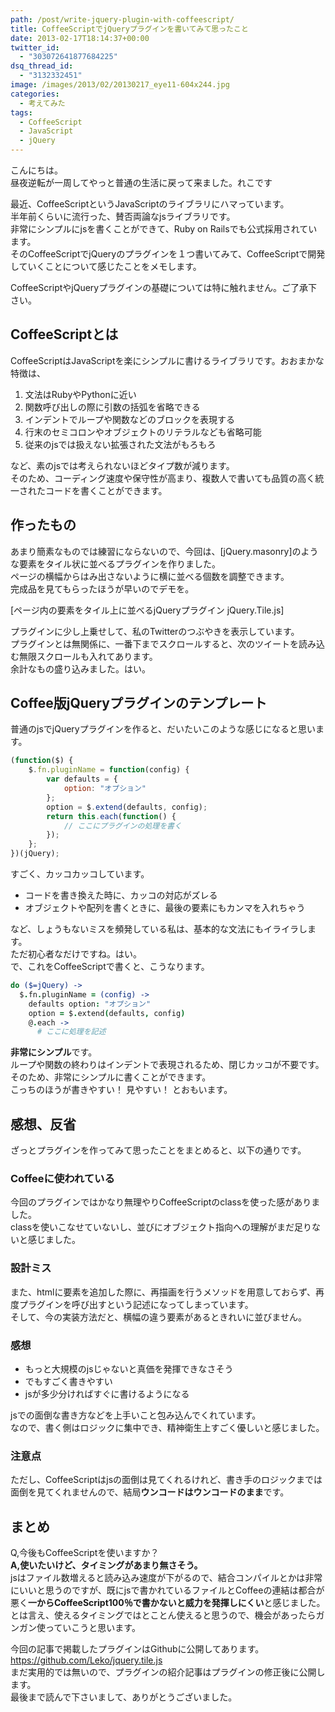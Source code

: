 ```yaml
---
path: /post/write-jquery-plugin-with-coffeescript/
title: CoffeeScriptでjQueryプラグインを書いてみて思ったこと
date: 2013-02-17T18:14:37+00:00
twitter_id:
  - "303072641877684225"
dsq_thread_id:
  - "3132332451"
image: /images/2013/02/20130217_eye11-604x244.jpg
categories:
  - 考えてみた
tags:
  - CoffeeScript
  - JavaScript
  - jQuery
---
```


こんにちは。  
昼夜逆転が一周してやっと普通の生活に戻って来ました。れこです

最近、CoffeeScriptというJavaScriptのライブラリにハマっています。  
半年前くらいに流行った、賛否両論なjsライブラリです。  
非常にシンプルにjsを書くことができて、Ruby on Railsでも公式採用されています。  
そのCoffeeScriptでjQueryのプラグインを１つ書いてみて、CoffeeScriptで開発していくことについて感じたことをメモします。

CoffeeScriptやjQueryプラグインの基礎については特に触れません。ご了承下さい。 

<!--more-->

## CoffeeScriptとは 
CoffeeScriptはJavaScriptを楽にシンプルに書けるライブラリです。おおまかな特徴は、 

1. 文法はRubyやPythonに近い 
2. 関数呼び出しの際に引数の括弧を省略できる 
3. インデントでループや関数などのブロックを表現する 
4. 行末のセミコロンやオブジェクトのリテラルなども省略可能 
5. 従来のjsでは扱えない拡張された文法がもろもろ

など、素のjsでは考えられないほどタイプ数が減ります。  
そのため、コーディング速度や保守性が高まり、複数人で書いても品質の高く統一されたコードを書くことができます。

作ったもの
----------------------------------------

あまり簡素なものでは練習にならないので、今回は、[jQuery.masonry]のような要素をタイル状に並べるプラグインを作りました。  
ページの横幅からはみ出さないように横に並べる個数を調整できます。  
完成品を見てもらったほうが早いのでデモを。

[ページ内の要素をタイル上に並べるjQueryプラグイン jQuery.Tile.js]

プラグインに少し上乗せして、私のTwitterのつぶやきを表示しています。  
プラグインとは無関係に、一番下までスクロールすると、次のツイートを読み込む無限スクロールも入れてあります。  
余計なもの盛り込みました。はい。

Coffee版jQueryプラグインのテンプレート
----------------------------------------

普通のjsでjQueryプラグインを作ると、だいたいこのような感じになると思います。

```javascript
(function($) {
    $.fn.pluginName = function(config) {
        var defaults = {
            option: "オプション"
        };
        option = $.extend(defaults, config);
        return this.each(function() {
            // ここにプラグインの処理を書く
        });
    };
})(jQuery);
```

すごく、カッコカッコしています。

* コードを書き換えた時に、カッコの対応がズレる
* オブジェクトや配列を書くときに、最後の要素にもカンマを入れちゃう

など、しょうもないミスを頻発している私は、基本的な文法にもイライラします。  
ただ初心者なだけですね。はい。  
で、これをCoffeeScriptで書くと、こうなります。 

```coffeescript
do ($=jQuery) -> 
  $.fn.pluginName = (config) -> 
    defaults option: "オプション"
    option = $.extend(defaults, config)
    @.each -> 
      # ここに処理を記述
```

**非常にシンプル**です。  
ループや関数の終わりはインデントで表現されるため、閉じカッコが不要です。  
そのため、非常にシンプルに書くことができます。  
こっちのほうが書きやすい！ 見やすい！ とおもいます。

感想、反省
----------------------------------------

ざっとプラグインを作ってみて思ったことをまとめると、以下の通りです。 

### Coffeeに使われている
今回のプラグインではかなり無理やりCoffeeScriptのclassを使った感がありました。  
classを使いこなせていないし、並びにオブジェクト指向への理解がまだ足りないと感じました。 

### 設計ミス
また、htmlに要素を追加した際に、再描画を行うメソッドを用意しておらず、再度プラグインを呼び出すという記述になってしまっています。  
そして、今の実装方法だと、横幅の違う要素があるときれいに並びません。 

### 感想
* もっと大規模のjsじゃないと真価を発揮できなさそう
* でもすごく書きやすい
* jsが多少分ければすぐに書けるようになる

jsでの面倒な書き方などを上手いこと包み込んでくれています。  
なので、書く側はロジックに集中でき、精神衛生上すごく優しいと感じました。 

### 注意点
ただし、CoffeeScriptはjsの面倒は見てくれるけれど、書き手のロジックまでは面倒を見てくれませんので、結局**ウンコードはウンコードのまま**です。

まとめ
----------------------------------------

Q,今後もCoffeeScriptを使いますか？  
**A,使いたいけど、タイミングがあまり無さそう。**  
jsはファイル数増えると読み込み速度が下がるので、結合コンパイルとかは非常にいいと思うのですが、既にjsで書かれているファイルとCoffeeの連結は都合が悪く**一からCoffeeScript100％で書かないと威力を発揮しにくい**と感じました。  
とは言え、使えるタイミングではとことん使えると思うので、機会があったらガンガン使っていこうと思います。

今回の記事で掲載したプラグインはGithubに公開してあります。  
https://github.com/Leko/jquery.tile.js  
まだ実用的では無いので、プラグインの紹介記事はプラグインの修正後に公開します。  
最後まで読んで下さいまして、ありがとうございました。
  